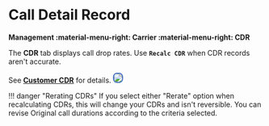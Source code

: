 # Call Detail Record

**Management :material-menu-right: Carrier :material-menu-right: CDR**

The **CDR** tab displays call drop rates. Use **`Recalc CDR`** when CDR records aren't accurate.

See [**Customer CDR**](https://docs.connexcs.com/customer/cdr/#recalculate-cdr) for details.
<img src= "/carrier/img/carriercdr.png" style="border: 2px solid #4472C4; border-radius: 8px;">

!!! danger "Rerating CDRs"
    If you select either "Rerate" option when recalculating CDRs, this will change your CDRs and isn't reversible. You can revise Original call durations according to the criteria selected.
